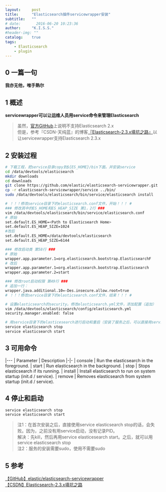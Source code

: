 ```yaml
---
layout:     post
title:      "Elasticsearch插件servicewrapper安装"
subtitle:   ""
# date:       2016-06-20 10:23:36
author:     "K.I.S.S."
#header-img: ""
catalog:    true
tags:
    - Elasticsearch
    - plugin
---
```


## 0 一篇一句

**我亦无他，唯手熟尔**    

## 1 概述

**servicewrapper可以让运维人员用service命令来管理Elasticsearch**    

> 虽然，[官方GitHub](https://github.com/elastic/elasticsearch-servicewrapper)上说明不支持Elasticsearch 2.x    
但是，参考『CSDN-天纯蓝』的博客[『Elasticsearch-2.3.x填坑之路』](http://www.cnblogs.com/skyblue/p/5504595.html)以让servicewrapper支持Elasticsearch 2.3.x

## 2 安装过程

```bash
# 下载工程，把service目录copy到${ES_HOME}/bin下面。并安装service
cd /data/devtools/elasticsearch
mkdir downloads
cd downloads
git clone https://github.com/elastic/elasticsearch-servicewrapper.git
cp -r elasticsearch-servicewrapper/service ../bin/
sudo /data/devtools/elasticsearch/bin/service/elasticsearch install

# ！！！修改service目录下的elasticsearch.conf文件，开始！！！ #
### 修改其中的ES_HOME和ES_HEAP_SIZE 第1，2行 ###
vim /data/devtools/elasticsearch/bin/service/elasticsearch.conf
# 原始
set.default.ES_HOME=<Path to Elasticsearch Home>
set.default.ES_HEAP_SIZE=1024
#改后
set.default.ES_HOME=/data/devtools/elasticsearch
set.default.ES_HEAP_SIZE=6144

### 修改启动类 第58行 ###
# 原始
wrapper.app.parameter.1=org.elasticsearch.bootstrap.ElasticsearchF
# 改后
wrapper.app.parameter.1=org.elasticsearch.bootstrap.Elasticsearch
wrapper.app.parameter.2=start

### 修改root启动权限 第49行 ###
# 追加一行：
wrapper.java.additional.10=-Des.insecure.allow.root=true
# ！！！修改service目录下的elasticsearch.conf文件，结束！！！ #

# 设置elasticsearch的security。修改elasticsearch.yml文件，添加配置（追加）
vim /data/devtools/elasticsearch/config/elasticsearch.yml
security.manager.enabled: false

# 用service目录下的elasticesearch进行启动和重启（安装了服务之后，可以直接用service命令）
service elasticsearch stop
service elasticsearch start
```

## 3 可用命令

|---
| Parameter	| Description
|-|-
| console	| Run the elasticsearch in the foreground.
| start	| Run elasticsearch in the background.
| stop	| Stops elasticsearch if its running.
| install	| Install elasticsearch to run on system startup (init.d / service).
| remove	| Removes elasticsearch from system startup (init.d / service).

## 4 停止和启动

```bash
service elasticsearch stop
service elasticsearch start
```

> 注1：在首次安装之后，直接使用service elasticsearch stop的话，会失败。因为，之前没有用service启动，没有记录PID。    
解决：先kill，然后再用service elasticesearch start。之后，就可以用service elasticsearch stop    
注2：服务的安装需要sudo，使用不需要sudo

## 5 参考

[【GitHub】elastic/elasticsearch-servicewrapper](https://github.com/elastic/elasticsearch-servicewrapper)    
[【CSDN】Elasticsearch-2.3.x填坑之路](http://www.cnblogs.com/skyblue/p/5504595.html)    
